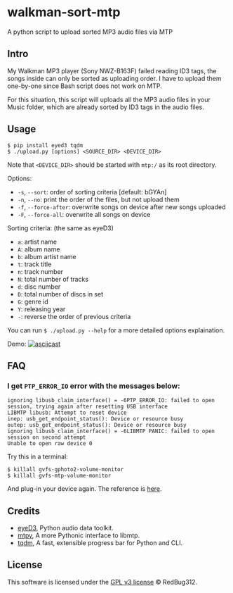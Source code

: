 # walkman-sort-mtp
A python script to upload sorted MP3 audio files via MTP

## Intro
My Walkman MP3 player (Sony NWZ-B163F) failed reading ID3 tags, the songs inside can only be sorted as uploading order. I have to upload them one-by-one since Bash script does not work on MTP.

For this situation, this script will uploads all the MP3 audio files in your Music folder, which are already sorted by ID3 tags in the audio files.

## Usage

```
$ pip install eyed3 tqdm
$ ./upload.py [options] <SOURCE_DIR> <DEVICE_DIR>
```

Note that `<DEVICE_DIR>` should be started with `mtp:/` as its root directory.

Options:
* `-s`, `--sort`: order of sorting criteria [default: bGYAn]
* `-n`, `--no`: print the order of the files, but not upload them
* `-f`, `--force-after`: overwrite songs on device after new songs uploaded
* `-F`, `--force-all`: overwrite all songs on device

Sorting criteria: (the same as eyeD3)
* `a`: artist name
* `A`: album name
* `b`: album artist name
* `t`: track title
* `n`: track number
* `N`: total number of tracks
* `d`: disc number
* `D`: total number of discs in set
* `G`: genre id
* `Y`: releasing year
* `-`: reverse the order of previous criteria

You can run `$ ./upload.py --help` for a more detailed options explaination.

Demo:
[![asciicast](https://asciinema.org/a/0IvJu8h9RHpYABqFgamSFEBQt.png)](https://asciinema.org/a/0IvJu8h9RHpYABqFgamSFEBQt)

## FAQ
### I get `PTP_ERROR_IO` error with the messages below:
```
ignoring libusb_claim_interface() = -6PTP_ERROR_IO: failed to open session, trying again after resetting USB interface
LIBMTP libusb: Attempt to reset device
inep: usb_get_endpoint_status(): Device or resource busy
outep: usb_get_endpoint_status(): Device or resource busy
ignoring libusb_claim_interface() = -6LIBMTP PANIC: failed to open session on second attempt
Unable to open raw device 0
```

Try this in a terminal:
```
$ killall gvfs-gphoto2-volume-monitor
$ killall gvfs-mtp-volume-monitor
```
And plug-in your device again. The reference is [here](https://bugs.launchpad.net/ubuntu/+source/gvfs/+bug/1314556u).

## Credits
* [eyeD3](http://eyed3.nicfit.net/), Python audio data toolkit.
* [mtpy](https://github.com/ldo/mtpy), A more Pythonic interface to libmtp.
* [tqdm](https://github.com/tqdm/tqdm), A fast, extensible progress bar for Python and CLI.

## License
This software is licensed under the [GPL v3 license](http://www.gnu.org/copyleft/gpl.html) © RedBug312.
